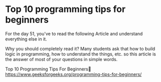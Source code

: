 # Top 10 programming tips for beginners

For the day 51, you've to read the following Article and understand everything else in it.

Why you should completely read it?
Many students ask that how to build logic in programming, how to understand the things, etc. so this article is the answer of most of your questions in simple words.

Top 10 Programming Tips For Beginners👀
https://www.geeksforgeeks.org/programming-tips-for-beginners/
